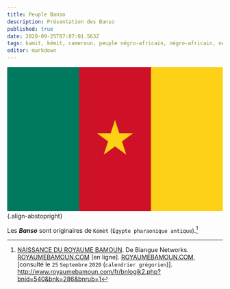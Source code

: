 ```yaml
---
title: Peuple Banso
description: Présentation des Banso
published: true
date: 2020-09-25T07:07:01.563Z
tags: kamit, kémit, cameroun, peuple négro-africain, négro-africain, négro-africaine, peuple kamit, peuple kémit, peuple du cameroun, banso, peuple banso, peuple d’afrique centrale, camerounais, camerounaise
editor: markdown
---
```


![flag-of-cameroon_public-domain.svg](/images/flag/cameroon/flag-of-cameroon_public-domain.svg){.align-abstopright}

Les ***Banso*** sont originaires de `Kémèt` (`Égypte pharaonique antique`).[^1]

[^1]: [NAISSANCE DU ROYAUME BAMOUN](http://www.royaumebamoun.com/fr/bnlogik2.php?bnid=540&bnk=286&bnrub=1). De Biangue Networks. [ROYAUMEBAMOUN.COM](http://www.royaumebamoun.com//fr/index.php) [en ligne]. [ROYAUMEBAMOUN.COM](http://www.royaumebamoun.com//fr/index.php), [consulté le `25` `Septembre` `2020` (`calendrier grégorien`)]. http://www.royaumebamoun.com/fr/bnlogik2.php?bnid=540&bnk=286&bnrub=1